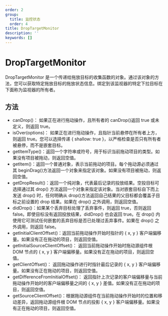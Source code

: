 ```yaml
---
order: 2
group:
  title: 监控状态
  order: 4
title: DropTargetMonitor
description: ''
keywords: []
---
```


# DropTargetMonitor

DropTargetMonitor 是一个传递给拖放目标的收集函数的对象。通过该对象的方法，您可以获取特定拖放目标的拖放状态信息。绑定到该监视器的特定下拉目标在下面称为监视器的所有者。

## 方法

* canDrop()： 如果正在进行拖动操作，且所有者的 canDrop()返回 true 或未定义，则返回 true。
* isOver(options)： 如果正在进行拖动操作，且指针当前悬停在所有者上方，则返回 true。您可以选择传递 { shallow: true }，以严格检查是否只有所有者被悬停，而不是嵌套目标。
* getItemType()：返回一个字符串或符号，用于标识当前拖动项目的类型。如果没有项目被拖动，则返回空值。
* getItem()：返回一个普通对象，表示当前拖动的项目。每个拖动源必须通过其 beginDrag()方法返回一个对象来指定该对象。如果没有项目被拖动，则返回空值。
* getDropResult()：返回一个纯对象，代表最后记录的投放结果。空投目标可选择通过其 drop() 方法返回一个对象来指定该对象。当对嵌套目标自下而上发送 drop() 时，任何明确从 drop()方法返回自己结果的父目标都会覆盖子目标之前设置的 drop 结果。如果在 drop() 之外调用，则返回空值。
* didDrop()：如果某个丢弃目标处理了丢弃事件，则返回 true，否则返回 false。即使目标没有返回投放结果，didDrop() 也会返回 true。在 drop() 内使用它可测试任何嵌套的丢弃目标是否已处理过丢弃事件。如果在 drop() 之外调用，则返回 false。
* getInitialClientOffset()：返回当前拖动操作开始时指针的 { x, y } 客户端偏移量。如果没有正在拖动的项目，则返回空值。
* getInitialSourceClientOffset()： 返回当前拖动操作开始时拖动源组件根 DOM 节点的 { x, y } 客户端偏移量。如果没有正在拖动的项目，则返回空值。
* getClientOffset()： 返回拖动操作进行时指针最后记录的 { x, y } 客户端偏移量。如果没有正在拖动的项目，则返回空值。
* getDifferenceFromInitialOffset()： 返回指针上次记录的客户端偏移量与当前拖动操作开始时的客户端偏移量之间的 { x, y } 差值。如果没有正在拖动的项目，则返回空值。
* getSourceClientOffset()：根据拖动源组件在当前拖动操作开始时的位置和移动差异，返回拖动源组件根 DOM 节点的投影 { x, y } 客户端偏移量。如果没有正在拖动的项目，则返回空值。
